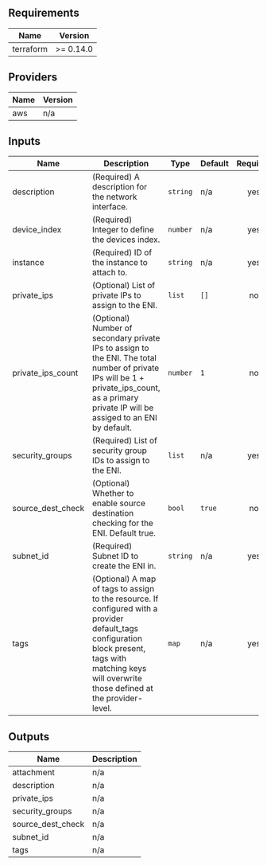 ## Requirements

| Name | Version |
|------|---------|
| terraform | >= 0.14.0 |

## Providers

| Name | Version |
|------|---------|
| aws | n/a |

## Inputs

| Name | Description | Type | Default | Required |
|------|-------------|------|---------|:--------:|
| description | (Required) A description for the network interface. | `string` | n/a | yes |
| device\_index | (Required) Integer to define the devices index. | `number` | n/a | yes |
| instance | (Required) ID of the instance to attach to. | `string` | n/a | yes |
| private\_ips | (Optional) List of private IPs to assign to the ENI. | `list` | `[]` | no |
| private\_ips\_count | (Optional) Number of secondary private IPs to assign to the ENI. The total number of private IPs will be 1 + private_ips_count, as a primary private IP will be assiged to an ENI by default. | `number` | `1` | no |
| security\_groups | (Required) List of security group IDs to assign to the ENI. | `list` | n/a | yes |
| source\_dest\_check | (Optional) Whether to enable source destination checking for the ENI. Default true. | `bool` | `true` | no |
| subnet\_id | (Required) Subnet ID to create the ENI in. | `string` | n/a | yes |
| tags | (Optional) A map of tags to assign to the resource. If configured with a provider default_tags configuration block present, tags with matching keys will overwrite those defined at the provider-level. | `map` | n/a | yes |

## Outputs

| Name | Description |
|------|-------------|
| attachment | n/a |
| description | n/a |
| private\_ips | n/a |
| security\_groups | n/a |
| source\_dest\_check | n/a |
| subnet\_id | n/a |
| tags | n/a |
